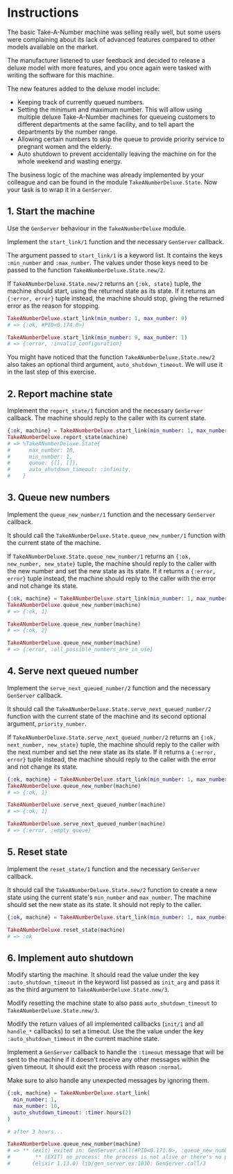 # Instructions

The basic Take-A-Number machine was selling really well, but some users were complaining about its lack of advanced features compared to other models available on the market.

The manufacturer listened to user feedback and decided to release a deluxe model with more features, and you once again were tasked with writing the software for this machine.

The new features added to the deluxe model include:
- Keeping track of currently queued numbers.
- Setting the minimum and maximum number. This will allow using multiple deluxe Take-A-Number machines for queueing customers to different departments at the same facility, and  to tell apart the departments by the number range.
- Allowing certain numbers to skip the queue to provide priority service to pregnant women and the elderly.
- Auto shutdown to prevent accidentally leaving the machine on for the whole weekend and wasting energy.

The business logic of the machine was already implemented by your colleague and can be found in the module `TakeANumberDeluxe.State`. Now your task is to wrap it in a `GenServer`.

## 1. Start the machine

Use the `GenServer` behaviour in the `TakeANumberDeluxe` module.

Implement the `start_link/1` function and the necessary `GenServer` callback.

The argument passed to `start_link/1` is a keyword list. It contains the keys `:min_number` and `:max_number`. The values under those keys need to be passed to the function `TakeANumberDeluxe.State.new/2`.

If `TakeANumberDeluxe.State.new/2` returns an `{:ok, state}` tuple, the machine should start, using the returned state as its state. If it returns an `{:error, error}` tuple instead, the machine should stop, giving the returned error as the reason for stopping.

```elixir
TakeANumberDeluxe.start_link(min_number: 1, max_number: 9)
# => {:ok, #PID<0.174.0>}

TakeANumberDeluxe.start_link(min_number: 9, max_number: 1)
# => {:error, :invalid_configuration}
```

You might have noticed that the function `TakeANumberDeluxe.State.new/2` also takes an optional third argument, `auto_shutdown_timeout`. We will use it in the last step of this exercise.

## 2. Report machine state

Implement the `report_state/1` function and the necessary `GenServer` callback. The machine should reply to the caller with its current state.

```elixir
{:ok, machine} = TakeANumberDeluxe.start_link(min_number: 1, max_number: 10)
TakeANumberDeluxe.report_state(machine)
# => %TakeANumberDeluxe.State{
#      max_number: 10,
#      min_number: 1,
#      queue: {[], []},
#      auto_shutdown_timeout: :infinity,
#    }
```

## 3. Queue new numbers

Implement the `queue_new_number/1` function and the necessary `GenServer` callback.

It should call the `TakeANumberDeluxe.State.queue_new_number/1` function with the current state of the machine.

If `TakeANumberDeluxe.State.queue_new_number/1` returns an `{:ok, new_number, new_state}` tuple, the machine should reply to the caller with the new number and set the new state as its state. If it returns a `{:error, error}` tuple instead, the machine should reply to the caller with the error and not change its state.

```elixir
{:ok, machine} = TakeANumberDeluxe.start_link(min_number: 1, max_number: 2)
TakeANumberDeluxe.queue_new_number(machine)
# => {:ok, 1}

TakeANumberDeluxe.queue_new_number(machine)
# => {:ok, 2}

TakeANumberDeluxe.queue_new_number(machine)
# => {:error, :all_possible_numbers_are_in_use}
```

## 4. Serve next queued number

Implement the `serve_next_queued_number/2` function and the necessary `GenServer` callback.

It should call the `TakeANumberDeluxe.State.serve_next_queued_number/2` function with the current state of the machine and its second optional argument, `priority_number`.

If `TakeANumberDeluxe.State.serve_next_queued_number/2` returns an `{:ok, next_number, new_state}` tuple, the machine should reply to the caller with the next number and set the new state as its state. If it returns a `{:error, error}` tuple instead, the machine should reply to the caller with the error and not change its state.

```elixir
{:ok, machine} = TakeANumberDeluxe.start_link(min_number: 1, max_number: 10)
TakeANumberDeluxe.queue_new_number(machine)
# => {:ok, 1}

TakeANumberDeluxe.serve_next_queued_number(machine)
# => {:ok, 1}

TakeANumberDeluxe.serve_next_queued_number(machine)
# => {:error, :empty_queue}
```

## 5. Reset state

Implement the `reset_state/1` function and the necessary `GenServer` callback.

It should call the `TakeANumberDeluxe.State.new/2` function to create a new state using the current state's `min_number` and `max_number`. The machine should set the new state as its state. It should not reply to the caller.

```elixir
{:ok, machine} = TakeANumberDeluxe.start_link(min_number: 1, max_number: 10)

TakeANumberDeluxe.reset_state(machine)
# => :ok
```

## 6. Implement auto shutdown

Modify starting the machine. It should read the value under the key `:auto_shutdown_timeout` in the keyword list passed as `init_arg` and pass it as the third argument to `TakeANumberDeluxe.State.new/3`.

Modify resetting the machine state to also pass `auto_shutdown_timeout` to `TakeANumberDeluxe.State.new/3`.

Modify the return values of all implemented callbacks (`init/1` and all `handle_*` callbacks) to set a timeout. Use the the value under the key `:auto_shutdown_timeout` in the current machine state.

Implement a `GenServer` callback to handle the `:timeout` message that will be sent to the machine if it doesn't receive any other messages within the given timeout. It should exit the process with reason `:normal`.

Make sure to also handle any unexpected messages by ignoring them.

```elixir
{:ok, machine} = TakeANumberDeluxe.start_link(
  min_number: 1,
  max_number: 10,
  auto_shutdown_timeout: :timer.hours(2)
)

# after 3 hours...

TakeANumberDeluxe.queue_new_number(machine)
# => ** (exit) exited in: GenServer.call(#PID<0.171.0>, :queue_new_number, 5000)
#        ** (EXIT) no process: the process is not alive or there's no process currently associated with the given name, possibly because its application isn't started
#       (elixir 1.13.0) lib/gen_server.ex:1030: GenServer.call/3
```
